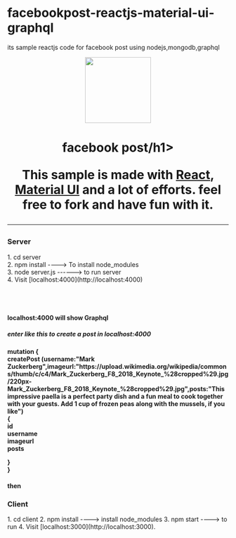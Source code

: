 # facebookpost-reactjs-material-ui-graphql
its sample reactjs code for facebook post using nodejs,mongodb,graphql 


<p align="center">
  <img width="150" src="./src/assets/images/sexy-portfolio-logo.png">
  <br/>
</p>

  </p>
  <h1 align="center">facebook post/h1>

This sample is made with [React](https://github.com/facebook/react), [Material UI](https://github.com/callemall/material-ui) and a lot of efforts. feel free to fork and have fun with it.



<hr>

<h3>Server</h3>
1. cd server<br>
2. npm install ----> To install node_modules<br>
3. node server.js ------> to run server <br>
4. Visit [localhost:4000](http://localhost:4000) <br>

<br>
<br>
<br>

<h4>localhost:4000 will show Graphql</h4> 

<h5>enter like this to create a post in localhost:4000</h5>

<h4> mutation {<br>
  createPost (username:"Mark Zuckerberg",imageurl:"https://upload.wikimedia.org/wikipedia/commons/thumb/c/c4/Mark_Zuckerberg_F8_2018_Keynote_%28cropped%29.jpg/220px-Mark_Zuckerberg_F8_2018_Keynote_%28cropped%29.jpg",posts:"This impressive paella is a perfect party dish and a fun meal to cook together with your guests. Add 1 cup of frozen peas along with the mussels, if you like")<br>
  {<br>
		id <br>
 		username <br>
		imageurl <br>
    posts <br>
    
  }<br>
}<br>
<h4>
then 

<h3>Client</h3>
1. cd client
2. npm install ----> install node_modules
3. npm start  ----> to run 
4. Visit [localhost:3000](http://localhost:3000).


